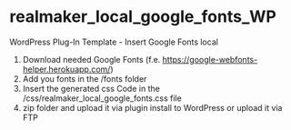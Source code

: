 # realmaker_local_google_fonts_WP
WordPress Plug-In Template - Insert Google Fonts local

1. Download needed Google Fonts (f.e. https://google-webfonts-helper.herokuapp.com/)
2. Add you fonts in the /fonts folder
3. Insert the generated css Code in the /css/realmaker_local_google_fonts.css file
4. zip folder and upload it via plugin install to WordPress or upload it via FTP
